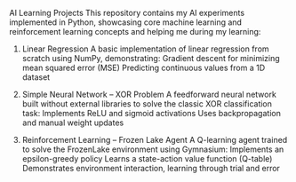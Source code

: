  AI Learning Projects
This repository contains my AI experiments implemented in Python, showcasing core machine learning and reinforcement learning concepts and helping me during my learning:

1) Linear Regression
    A basic implementation of linear regression from scratch using NumPy, demonstrating:
    Gradient descent for minimizing mean squared error (MSE)
    Predicting continuous values from a 1D dataset

2) Simple Neural Network – XOR Problem
     A feedforward neural network built without external libraries to solve the classic XOR classification task:
     Implements ReLU and sigmoid activations
     Uses backpropagation and manual weight updates

 3) Reinforcement Learning – Frozen Lake Agent
    A Q-learning agent trained to solve the FrozenLake environment using Gymnasium:
    Implements an epsilon-greedy policy
    Learns a state-action value function (Q-table)
    Demonstrates environment interaction, learning through trial and error

